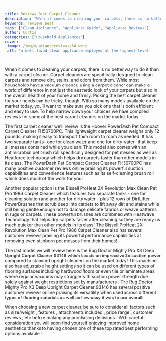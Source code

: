 ```yaml
---

title: Reviews Best Carpet Cleaner
description: "When it comes to cleaning your carpets, there is no better way to do it than with a carpet cleaner. Carpet cleaners are specifical...learn more about it now"
keywords: reviews best
tags: ["Clean Appliance", "Appliance Guide", "Appliance Reviews"]
author: Curtis
categories: ["Household Appliances"]
cover: 
 image: /img/appliancereviews/64.webp
 alt: 'a well loved clean appliance employed at the highest level'

---
```


When it comes to cleaning your carpets, there is no better way to do it than with a carpet cleaner. Carpet cleaners are specifically designed to clean carpets and remove dirt, stains, and odors from them. While most households have a vacuum cleaner, using a carpet cleaner can make a world of difference in not just the aesthetic look of your carpets but also in the overall health of your home and family. Picking the best carpet cleaner for your needs can be tricky, though. With so many models available on the market today, you’ll want to make sure you pick one that is both efficient and easy to use. To help narrow down your choices we have compiled reviews for some of the best carpet cleaners on the market today.

The first carpet cleaner we’ll review is the Hoover PowerDash Pet Compact Carpet Cleaner FH50700PC. This lightweight carpet cleaner weighs only 12 pounds, making it easy to transport from room to room as needed. It has two separate tanks- one for clean water and one for dirty water- that keep all messes contained while you clean. This model also comes with an antimicrobial pet brush roll specifically designed for pet messes as well as Heatforce technology which helps dry carpets faster than other models in its class. The PowerDash Pet Compact Carpet Cleaner FH50700PC has many positive customer reviews online praising its powerful suction capabilities and convenience features such as its self-cleaning brush roll which does much of the work for you!

Another popular option is the Bissell ProHeat 2X Revolution Max Clean Pet Pro 1986 Carpet Cleaner which features two separate tanks - one for cleaning solution and another for dirty water - plus 12 rows of DirtLifter PowerBrushes that scrub deep into carpets to lift away dirt and stains while still being gentle enough not to damage delicate fabrics or weave patterns in rugs or carpets. These powerful brushes are combined with Heatwave Technology that helps dry carpets faster after cleaning so they are ready us much quicker than other models in its class! The Bissell ProHeat 2X Revolution Max Clean Pet Pro 1986 Carpet Cleaner also has several customer reviews praising its powerful performance capabilities at removing even stubborn pet messes from their homes! 

The last model we will review here is the Rug Doctor Mighty Pro X3 Deep Upright Carpet Cleaner 93146 which boasts an impressive 3x suction power compared to standard upright cleaners on the market today! This machine also has adjustable height settings so it can be used on different types of flooring surfaces including hardwood floors or even tile or laminate areas where regular vacuums may struggle with suction power strength due solely against weight restrictions set by manufacturers . The Rug Doctor Mighty Pro X3 Deep Upright Carpet Cleaner 93146 has several positive customer reviews online praising its versatility when used across different types of flooring materials as well as how easy it was to use overall! 

When choosing a new carpet cleaner, be sure to consider all factors such as size/weight , features , attachments included , price range , customer reviews , etc before making any purchasing decisions . With careful consideration you will soon find yourself enjoying improved home aesthetics thanks to having chosen one of these top rated best performing options available !
